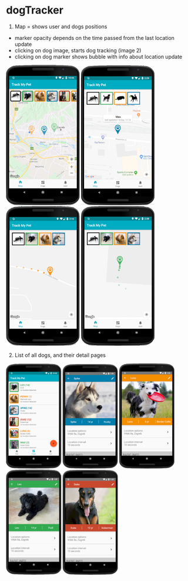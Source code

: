 # dogTracker

1. Map = shows user and dogs positions
* marker opacity depends on the time passed from the last location update
* clicking on dog image, starts dog tracking (image 2)
* clicking on dog marker shows bubble with info about location update

<img src="images/00-map-1.png" width="200"> <img src="images/00-map-2.png" width="200"> <img src="images/01-tracking-1.png" width="200"> <img src="images/01-tracking-2.png" width="200">

2. List of all dogs, and their detail pages

<img src="images/02-list.png" width="150"> <img src="images/03-details-1.png" width="150"> <img src="images/03-details-2.png" width="150"> <img src="images/03-details-3.png" width="150"> <img src="images/03-details-4.png" width="150">
